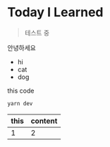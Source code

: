 # Today I Learned

> 테스트 중 

안녕하세요

- hi
- cat
- dog

this code 
```bash
yarn dev
```

|this|content|
|-|-|
|1|2|

